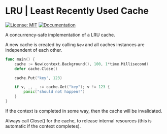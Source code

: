 
# LRU | Least Recently Used Cache

[![License: MIT](https://img.shields.io/badge/License-MIT-blue.svg)](https://en.wikipedia.org/wiki/MIT_License)
[![Documentation](https://img.shields.io/badge/Documentation-GoDoc-green.svg)](https://godoc.org/github.com/gford1000-go/lru)

A concurrency-safe implementation of a LRU cache.

A new cache is created by calling `New` and all caches instances are
independent of each other.

```go
func main() {
    cache := New(context.Background(), 100, 1*time.Millisecond)
    defer cache.Close()

    cache.Put("key", 123) 

    if v, _, _ := cache.Get("key"); v != 123 {
        panic("should not happen!")
    }
}
```

If the context is completed in some way, then the cache will be invalidated.

Always call Close() for the cache, to release internal resources (this is
automatic if the context completes).
